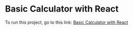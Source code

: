 # Basic Calculator with React
<p>
  To run this project, go to this link: 
  <a href="https://codepen.io/asmnajmussakibkhan/pen/KKrjLWO">Basic Calculator with React</a>
</p>
